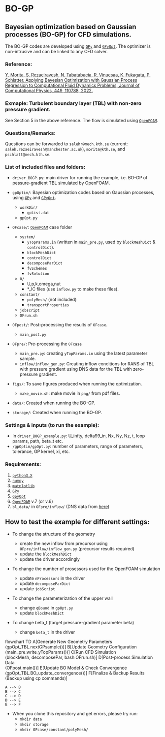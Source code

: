 # BO-GP
## Bayesian optimization based on Gaussian processes (BO-GP) for CFD simulations. 
The BO-GP codes are developed using [`GPy`](https://github.com/SheffieldML/GPy) and [`GPyOpt`](https://github.com/SheffieldML/GPyOpt). The optimizer is non-intrusive and can be linked to any CFD solver. 

### Reference:
[Y. Morita, S. Rezaeiravesh, N. Tabatabaeia, R. Vinuesaa, K. Fukagata, P. Schlatter, Applying Bayesian Optimization with Gaussian Process Regression to Computational Fluid Dynamics Problems, Journal of Computational Physics, 449, 110788, 2022.](https://www.sciencedirect.com/science/article/pii/S0021999121006835)

### Exmaple: Turbulent boundary layer (TBL) with non-zero pressure gradient. 
See Section 5 in the above reference. The flow is simulated using  [`OpenFOAM`](https://openfoam.org/).

### Questions/Remarks:
Questions can be forwarded to `salehr@mech.kth.se` (current: `saleh.rezaeiravesh@manchester.ac.uk`), `morita@kth.se`, and `pschlatt@mech.kth.se`.

### List of included files and folders:
 - `driver_BOGP.py`: main driver for running the example, i.e. BO-GP of pessure-gradient TBL simulated by OpenFOAM. 
 
 - `gpOptim/`: Bayesian optimization codes based on Gaussian processes, using [`GPy`](https://github.com/SheffieldML/GPy) and [`GPyOpt`](https://github.com/SheffieldML/GPyOpt).
   - `workDir/`
     - `gpList.dat`
   - `gpOpt.py`
   
 - `OFcase/`: [`OpenFOAM`](https://openfoam.org/) case folder
   - `system/`
     - `yTopParams.in` (written in `main_pre.py`, used by `blockMeshDict` & `controlDict`).
     - `blockMeshDict`
     - `controlDict`
     - `decomposeParDict`
     - `fvSchemes`
     - `fvSolution`
   - `0/`
     - U,p,k,omega,nut
     - *_IC files (use `inflow.py` to make these files).
   - `constant/`
     - `polyMesh/` (not included)
     - `transportProperties`
   - `jobscript`
   - `OFrun.sh`
 - `OFpost/`: Post-processing the results of `OFcase`.
   - `main_post.py`

 - `OFpre/`: Pre-processing the `OFcase`
   - `main_pre.py`: creating `yTopParams.in` using the latest parameter sample.
   - `inflow/inflow_gen.py`: Creating inflow conditions for RANS of TBL with pressure gradient using DNS data for the TBL with zero-pressure gradient.
   
 - `figs/`: To save figures produced when running the optimization.
   - `make_movie.sh`: make movie in `png/` from pdf files.
 - `data/`: Created when running the BO-GP.
 - `storage/`: Created when running the BO-GP.

### Settings & inputs (to run the example):
 - In `driver_BOGP_example.py`: U_infty, delta99_in, Nx, Ny, Nz, t, loop params, path, beta_t etc.
 - `/gpOptim/gpOpt.py`: number of parameters, range of parameters, tolerance, GP kernel, xi, etc.

### Requirements:
1. [`python3.X`](https://www.python.org/downloads/)
2. [`numpy`](https://numpy.org/)
3. [`matplotlib`](https://matplotlib.org/)
4. [`GPy`](https://github.com/SheffieldML/GPy)
5. [`GpyOpt`](https://github.com/SheffieldML/GPyOpt)
6. [`OpenFOAM`](https://openfoam.org/) v.7 (or v.6)
7. `bl_data/` in `OFpre/inflow/` (DNS data from [here](https://www.mech.kth.se/~pschlatt/DATA/))

## How to test the example for different settings:
  - To change the structure of the geometry
    - create the new inflow from precursor using `OFpre/inflow/inflow_gen.py` (precursor results required)
    - update the `blockMeshDict`
    - update the driver accordingly
    
  - To change the number of prosessors used for the OpenFOAM simulation
    - update `nProcessors` in the driver
    - update `decomposeParDict`
    - update `jobScript`

  - To change the parameterization of the upper wall
    - change `qBound` in `gpOpt.py`
    - update `blockMeshDict`

  - To change beta_t (target pressure-gradient parameter beta)
    - change `beta_t` in the driver



flowchart TD
    A[Generate New Geometry Parameters<br/>(gpOpt_TBL.nextGPsample())]
    B[Update Geometry Configuration<br/>(main_pre.write_yTopParams())]
    C[Run CFD Simulation<br/>(blockMesh, decomposePar, bash OFrun.sh)]
    D[Post-process Simulation Data<br/>(OFpost.main())]
    E[Update BO Model & Check Convergence<br/>(gpOpt_TBL.BO_update_convergence())]
    F[Finalize & Backup Results<br/>(Backup using cp commands)]
    
    A --> B
    B --> C
    C --> D
    D --> E
    E --> F


  - When you clone this repository and get errors, please try run:
    - `mkdir data`
    - `mkdir storage`
    - `mkdir OFcase/constant/polyMesh/`
